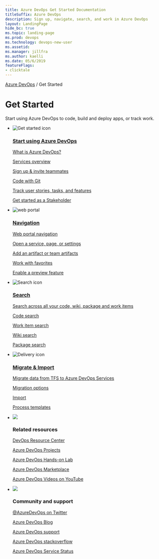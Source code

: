 ```yaml
---
title: Azure DevOps Get Started Documentation 
titleSuffix: Azure DevOps
description: Sign up, navigate, search, and work in Azure DevOps
layout: LandingPage
hide_bc: true
ms.topic: landing-page
ms.prod: devops 
ms.technology: devops-new-user
ms.assetid:  
ms.manager: jillfra 
ms.author: kaelli 
ms.date: 05/6/2019
featureFlags:
- clicktale 
---
```



<a href="/azure/devops/index">Azure DevOps</a>  /  Get Started

# Get Started 

Start using Azure DevOps to code, build and deploy apps, or track work.


<ul class="panelContent cardsF">
    <li>
        <div class="cardSize">
            <div class="cardPadding">
                <div class="card">
                    <div class="cardImageOuter">
                        <div class="cardImage">
                            <img src="https://docs.microsoft.com/media/common/i_get-started.svg" alt="Get started icon" />
                        </div>
                    </div>
                    <div class="cardText">
                        <h3><a href="/azure/devops/user-guide/index">Start using Azure DevOps</a></h3>
                        <p>
                            <a href="/azure/devops/user-guide/what-is-azure-devops">What is Azure DevOps?</a>
                        </p>
                        <p>
                            <a href="/azure/devops/user-guide/services">Services overview</a>
                        </p>
                        <p>
                            <a href="/azure/devops/user-guide/sign-up-invite-teammates">Sign up & invite teammates</a>
                        </p>
                        <p>
                            <a href="/azure/devops/user-guide/code-with-git">Code with Git</a>
                        </p>
                        <p>
                            <a href="/azure/devops/boards/get-started/plan-track-work?toc=/azure/devops/get-started/toc.json&bc=/azure/devops/get-started/breadcrumb/toc.json">Track user stories, tasks, and features</a>
                        </p>
                        <p>
                            <a href="/azure/devops/organizations/security/get-started-stakeholder?toc=/azure/devops/get-started/toc.json&bc=/azure/devops/get-started/breadcrumb/toc.json">Get started as a Stakeholder</a>
                        </p>
                    </div>
                </div>
            </div>
        </div>
    </li>
    <li>
        <div class="cardSize">
            <div class="cardPadding">
                <div class="card">
                    <div class="cardImageOuter">
                        <div class="cardImage">
                            <img src="https://docs.microsoft.com/media/common/i_portal.svg" alt="web portal" />
                        </div>
                    </div>
                    <div class="cardText">
                        <h3><a href="/azure/devops/project/navigation/index">Navigation</a></h3>
                        <p>
                            <a href="/azure/devops/project/navigation/index?toc=/azure/devops/get-started/toc.json&bc=/azure/devops/get-started/breadcrumb/toc.json">Web portal navigation</a>
                        </p>
                        <p>
                            <a href="/azure/devops/project/navigation/go-to-service-page?toc=/azure/devops/get-started/toc.json&bc=/azure/devops/get-started/breadcrumb/toc.json">Open a service, page, or settings</a>
                        </p>
                        <p>
                            <a href="/azure/devops/project/navigation/add-artifact-team?toc=/azure/devops/get-started/toc.json&bc=/azure/devops/get-started/breadcrumb/toc.json">Add an artifact or team artifacts</a>
                        </p>
                        <p>
                            <a href="/azure/devops/project/navigation/set-favorites?toc=/azure/devops/get-started/toc.json&bc=/azure/devops/get-started/breadcrumb/toc.json">Work with favorites</a>
                        </p>
                        <p>
                            <a href="/azure/devops/project/navigation/preview-features?toc=/azure/devops/get-started/toc.json&bc=/azure/devops/get-started/breadcrumb/toc.json">Enable a preview feature</a>
                        </p>
                    </div>
                </div>
            </div>
        </div>
    </li>
    <li>
        <div class="cardSize">
            <div class="cardPadding">
                <div class="card">
                    <div class="cardImageOuter">
                        <div class="cardImage">
                            <img src="https://docs.microsoft.com/media/common/i_search.svg" alt="Search icon" />
                        </div>
                    </div>
                    <div class="cardText">
                        <h3><a href="/azure/devops/project/search/index">Search</a></h3>
                        <p>
                            <a href="/azure/devops/project/search/overview?toc=/azure/devops/get-started/toc.json&bc=/azure/devops/get-started/breadcrumb/toc.json">Search across all your code, wiki, package and work items</a>
                        </p>
                        <p>
                            <a href="/azure/devops/project/search/code-search?toc=/azure/devops/get-started/toc.json&bc=/azure/devops/get-started/breadcrumb/toc.json">Code search</a>
                        </p>
                        <p>
                            <a href="/azure/devops/project/search/work-item-search?toc=/azure/devops/get-started/toc.json&bc=/azure/devops/get-started/breadcrumb/toc.json">Work item search</a>
                        </p>
                        <p>
                            <a href="/azure/devops/project/wiki/search-wiki?toc=/azure/devops/get-started/toc.json&bc=/azure/devops/get-started/breadcrumb/toc.json">Wiki search</a>
                        </p>
                        <p>
                            <a href="/azure/devops/project/search/package-search?toc=/azure/devops/get-started/toc.json&bc=/azure/devops/get-started/breadcrumb/toc.json">Package search</a>
                        </p>
                    </div>
                </div>
            </div>
        </div>
    </li>
    <li>
        <div class="cardSize">
            <div class="cardPadding">
                <div class="card">
                    <div class="cardImageOuter">
                        <div class="cardImage">
                            <img src="https://docs.microsoft.com/media/common/i_delivery.svg" alt="Delivery icon " />
                        </div>
                    </div>
                    <div class="cardText">
                        <h3><a href="/azure/devops/migrate/index">Migrate & Import</a></h3>
                        <p>
                            <a href="/azure/devops/migrate/migration-overview">Migrate data from TFS to Azure DevOps Services</a>
                        </p>
                        <p>
                            <a href="/azure/devops/migrate/migrate-from-tfs">Migration options</a>
                        </p>
                        <p>
                            <a href="/azure/devops/migrate/import">Import</a>
                        </p>
                        <p>
                            <a href="/azure/devops/migrate/migration-processtemplates">Process templates</a>
                        </p>
                    </div>
                </div>
            </div>
        </div>
    </li>
    <li>
        <div class="cardSize">
            <div class="cardPadding">
                <div class="card">
                    <div class="cardImageOuter">
                        <div class="cardImage">
                            <img src="https://docs.microsoft.com//media/common/i_multi-connect.svg" alt=" " />
                        </div>
                    </div>
                    <div class="cardText">
                        <h3>Related resources</h3>
                        <p>
                            <a href="/azure/devops/learn/">DevOps Resource Center</a>
                        </p>
                        <p>
                            <a href="/azure/devops-projects/">Azure DevOps Projects</a>
                        </p>
                        <p>
                            <a href="https://www.azuredevopslabs.com/">Azure DevOps Hands-on Lab</a>
                        </p>
                        <p>
                            <a href="https://marketplace.visualstudio.com/">Azure DevOps Marketplace</a>
                        </p>
                        <p>
                            <a href="https://www.youtube.com/channel/UC-ikyViYMM69joIAv7dlMsA">Azure DevOps Videos on YouTube</a>
                        </p>
                    </div>
                </div>
            </div>
        </div>
    </li> 
    <li>
        <div class="cardSize">
            <div class="cardPadding">
                <div class="card">
                    <div class="cardImageOuter">
                        <div class="cardImage">
                            <img src="https://docs.microsoft.com/media/common/i_support.svg" alt=" " />
                        </div>
                    </div>
                    <div class="cardText">
                        <h3>Community and support</h3>
                        <p>
                            <a href="https://twitter.com/AzureDevOps">@AzureDevOps on Twitter</a>
                        </p>
                        <p>
                            <a href="https://devblogs.microsoft.com/devops/">Azure DevOps Blog</a>
                        </p>
                        <p>
                            <a href="https://azure.microsoft.com/en-us/support/devops/">Azure DevOps support</a>
                        </p>
                        <p>
                            <a href="https://stackoverflow.com/questions/tagged/azure-devops">Azure DevOps stackoverflow</a>
                        </p>
                        <p>
                            <a href="https://status.dev.azure.com/">Azure DevOps Service Status</a>
                        </p>
                    </div>
                </div>
            </div>
        </div>
    </li> 
</ul>
